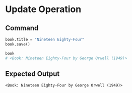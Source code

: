# Update Operation

## Command

```python
book.title = "Nineteen Eighty-Four"
book.save()

book
# <Book: Nineteen Eighty-Four by George Orwell (1949)>
```

## Expected Output

```
<Book: Nineteen Eighty-Four by George Orwell (1949)>
```
